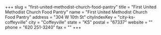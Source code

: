 +++
slug = "first-united-methodist-church-food-pantry"
title = "First United Methodist Church Food Pantry"
name = "First United Methodist Church Food Pantry"
address = "304 W 10th St"
cityIndexKey = "city-ks-coffeyville"
city = "Coffeyville"
state = "KS"
postal = "67337"
website = ""
phone = "620 251-3240"
fax = ""
+++
